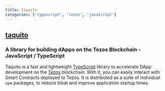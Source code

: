 ```yaml
---
title: taquito
categories: ['typescript', 'tezos', 'javascript']
---
```

## [taquito](https://github.com/ecadlabs/taquito)

### A library for building dApps on the Tezos Blockchain - JavaScript / TypeScript


Taquito is a fast and lightweight [TypeScript](https://www.typescriptlang.org/) library to accelerate DApp development on the [Tezos](https://tezos.com/developers) blockchain. With it, you can easily interact with Smart Contracts deployed to Tezos. It is distributed as a suite of individual `npm` packages, to reduce bloat and improve application startup times.
